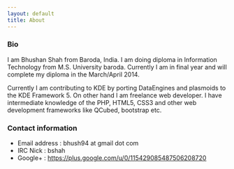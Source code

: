 ```yaml
---
layout: default
title: About
---
```


### Bio

I am Bhushan Shah from Baroda, India. I am doing diploma in Information Technology from M.S. University baroda. Currently I am in final year and will complete my diploma in the March/April 2014.

Currently I am contributing to KDE by porting DataEngines and plasmoids to the KDE Framework 5. On other hand I am freelance web developer. I have intermediate knowledge of the PHP, HTML5, CSS3 and other web development frameworks like QCubed, bootstrap etc.

### Contact information

* Email address : bhush94 at gmail dot com
* IRC Nick : bshah
* Google+ : https://plus.google.com/u/0/115429085487506208720